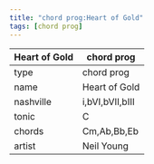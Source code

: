 ```yaml
---
title: "chord prog:Heart of Gold"
tags: [chord prog]
---
```


|Heart of Gold|chord prog|
|---|---|
|type|chord prog|
|name|Heart of Gold|
|nashville|i,bVI,bVII,bIII|
|tonic|C|
|chords|Cm,Ab,Bb,Eb|
|artist|Neil Young|


